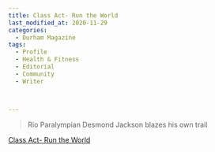 ```yaml
---
title: Class Act- Run the World
last_modified_at: 2020-11-29
categories:
  - Durham Magazine
tags:
  - Profile
  - Health & Fitness
  - Editorial 
  - Community
  - Writer



---
```


> Rio Paralympian Desmond Jackson blazes his own trail

[Class Act- Run the World](https://issuu.com/shannonmedia/docs/dmfebmar17/60)
